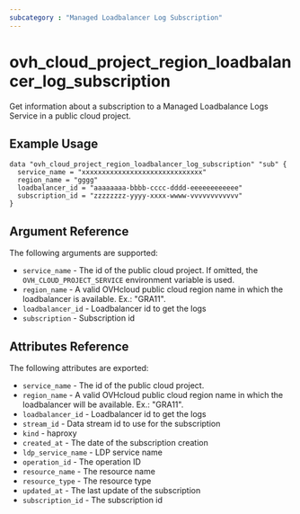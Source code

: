 ```yaml
---
subcategory : "Managed Loadbalancer Log Subscription"
---
```


# ovh_cloud_project_region_loadbalancer_log_subscription

Get information about a subscription to a Managed Loadbalance Logs Service in a public cloud project.

## Example Usage


```hcl
data "ovh_cloud_project_region_loadbalancer_log_subscription" "sub" {
  service_name = "xxxxxxxxxxxxxxxxxxxxxxxxxxxxxx"
  region_name = "gggg"
  loadbalancer_id = "aaaaaaaa-bbbb-cccc-dddd-eeeeeeeeeeee"
  subscription_id = "zzzzzzzz-yyyy-xxxx-wwww-vvvvvvvvvvvv"
}
```

## Argument Reference

The following arguments are supported:

* `service_name` - The id of the public cloud project. If omitted, the `OVH_CLOUD_PROJECT_SERVICE` environment variable is used.
* `region_name` - A valid OVHcloud public cloud region name in which the loadbalancer is available. Ex.: "GRA11". 
* `loadbalancer_id` - Loadbalancer id to get the logs
* `subscription` - Subscription id

## Attributes Reference

The following attributes are exported:

* `service_name` - The id of the public cloud project.
* `region_name` - A valid OVHcloud public cloud region name in which the loadbalancer will be available. Ex.: "GRA11". 
* `loadbalancer_id` - Loadbalancer id to get the logs
* `stream_id` - Data stream id to use for the subscription
* `kind` - haproxy
* `created_at` - The date of the subscription creation
* `ldp_service_name` - LDP service name
* `operation_id` - The operation ID
* `resource_name` - The resource name
* `resource_type` - The resource type
* `updated_at` - The last update of the subscription
* `subscription_id` - The subscription id